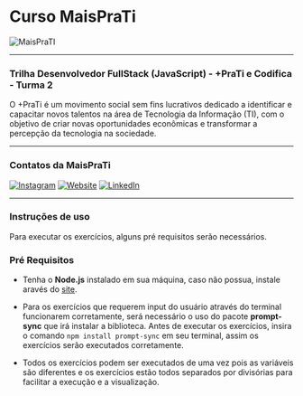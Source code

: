 # Curso MaisPraTi

![MaisPraTI](https://media.licdn.com/dms/image/v2/C4D1BAQE-hgWmZw6vMQ/company-background_10000/company-background_10000/0/1594408985136/maisprati_cover?e=2147483647&v=beta&t=O6ZZa3jETSjW2xJveLKOoowLAMpnPwwJLePTvaOoYVw)

------------------------------------------------------------------


### Trilha Desenvolvedor FullStack (JavaScript) - +PraTi e Codifica - Turma 2


O +PraTi é um movimento social sem fins lucrativos dedicado a identificar e capacitar novos talentos na área de Tecnologia da Informação (TI), com o objetivo de criar novas oportunidades econômicas e transformar a percepção da tecnologia na sociedade.


------------------------------------------------------------------

### Contatos da MaisPraTi


[![Instagram](https://i.imgur.com/7GXXik6.png)](https://www.instagram.com/maisprati/) [![Website](https://i.imgur.com/sfE08x7.png)](https://www.maisprati.com.br/) [![LinkedIn](https://i.imgur.com/JS0zkAc.png)](https://www.linkedin.com/company/maisprati/)

------------------------------------------------------------------

### Instruções de uso

Para executar os exercícios, alguns pré requisitos serão necessários. 

### Pré Requisitos

- Tenha o **Node.js** instalado em sua máquina, caso não possua, instale aravés do [site](https://nodejs.org/pt).

- Para os exercícios que requerem input do usuário através do terminal funcionarem corretamente, será necessário o uso do pacote **prompt-sync** que irá instalar a biblioteca. Antes de executar os exercícios, insira o comando `npm install prompt-sync` em seu terminal, assim os exercícios serão executados corretamente.

- Todos os exercícios podem ser executados de uma vez pois as variáveis são diferentes e os exercícios estão todos separados por divisórias para facilitar a execução e a visualização.






